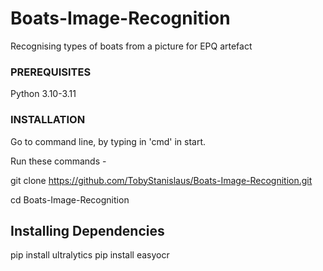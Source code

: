 # Boats-Image-Recognition
Recognising types of boats from a picture for EPQ artefact

### PREREQUISITES
Python 3.10-3.11

### INSTALLATION

Go to command line, by typing in 'cmd' in start.

Run these commands - 

git clone https://github.com/TobyStanislaus/Boats-Image-Recognition.git  

cd Boats-Image-Recognition

## Installing Dependencies

pip install ultralytics
pip install easyocr
